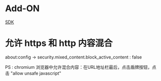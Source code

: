 # Add-ON 
[SDK](https://developer.mozilla.org/en-US/Add-ons/SDK/Tutorials/Installation)

# 允许 https 和 http 内容混合
about:config -> security.mixed_content.block_active_content : false

PS : chromium 浏览器中允许混合内容：在URL地址栏最后，点击盾牌按钮，点击 "allow unsafe javascript"
